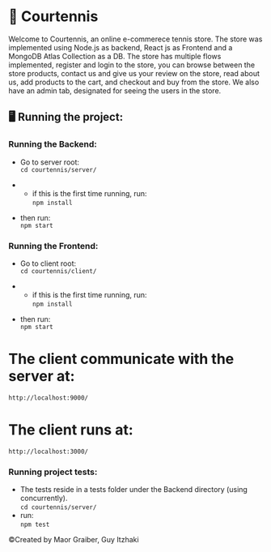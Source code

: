 # :tennis: Courtennis
Welcome to Courtennis, an online e-commerece tennis store.
The store was implemented using Node.js as backend, React js as Frontend and a MongoDB Atlas Collection as a DB.
The store has multiple flows implemented, register and login to the store, you can browse between the store products, contact us and give us your review on the store, read about us, add products to the cart, and checkout and buy from the store.
We also have an admin tab, designated for seeing the users in the store.

## :desktop_computer: Running the project: 
### Running the Backend:
* Go to server root:<br />
`cd courtennis/server/`

* * if this is the first time running, run:<br />
`npm install`

* then run:<br />
`npm start`

### Running the Frontend:
* Go to client root:<br />
`cd courtennis/client/`
* * if this is the first time running, run:<br />
`npm install`

* then run:<br />
`npm start`

# The client communicate with the server at: <br />
`http://localhost:9000/`

# The client runs at: <br />
`http://localhost:3000/`

### Running project tests:
* The tests reside in a tests folder under the Backend directory (using concurrently).<br />
`cd courtennis/server/`
* run:<br />
`npm test`


:copyright:Created by Maor Graiber, Guy Itzhaki